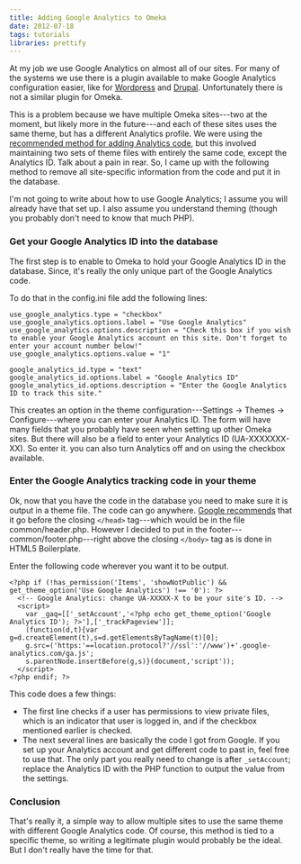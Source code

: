 ```yaml
---
title: Adding Google Analytics to Omeka
date: 2012-07-18
tags: tutorials
libraries: prettify
---
```


At my job we use Google Analytics on almost all of our sites. For many of the systems we use there is a plugin available to make Google Analytics configuration easier, like for [Wordpress](http://wordpress.org/extend/plugins/google-analytics-for-wordpress) and [Drupal](http://drupal.org/project/google_analytics). Unfortunately there is not a similar plugin for Omeka.

This is a problem because we have multiple Omeka sites---two at the moment, but likely more in the future---and each of these sites uses the same theme, but has a different Analytics profile. We were using the [recommended method for adding Analytics code](http://omeka.org/forums/topic/google-analytics-plugin), but this involved maintaining two sets of theme files with entirely the same code, except the Analytics ID. Talk about a pain in rear. So, I came up with the following method to remove all site-specific information from the code and put it in the database.

I'm not going to write about how to use Google Analytics; I assume you will already have that set up. I also assume you understand theming (though you probably don't need to know that much PHP).

### Get your Google Analytics ID into the database

The first step is to enable to Omeka to hold your Google Analytics ID in the database. Since, it's really the only unique part of the Google Analytics code.

To do that in the config.ini file add the following lines:

    use_google_analytics.type = "checkbox"
    use_google_analytics.options.label = "Use Google Analytics"
    use_google_analytics.options.description = "Check this box if you wish to enable your Google Analytics account on this site. Don't forget to enter your account number below!"
    use_google_analytics.options.value = "1"

    google_analytics_id.type = "text"
    google_analytics_id.options.label = "Google Analytics ID"
    google_analytics_id.options.description = "Enter the Google Analytics ID to track this site."

This creates an option in the theme configuration---Settings &rarr; Themes &rarr; Configure---where you can enter your Analytics ID. The form will have many fields that you probably have seen when setting up other Omeka sites. But there will also be a field to enter your Analytics ID (UA-XXXXXXX-XX). So enter it. you can also turn Analytics off and on using the checkbox available.

### Enter the Google Analytics tracking code in your theme

Ok, now that you have the code in the database you need to make sure it is output in a theme file. The code can go anywhere. [Google recommends](http://support.google.com/googleanalytics/bin/answer.py?hl=en&amp;answer=174090) that it go before the closing `</head>` tag---which would be in the file common/header.php. However I decided to put in the footer---common/footer.php---right above the closing `</body>` tag as is done in HTML5 Boilerplate.

Enter the following code wherever you want it to be output.

    <?php if (!has_permission('Items', 'showNotPublic') && get_theme_option('Use Google Analytics') !== '0'): ?>
      <!-- Google Analytics: change UA-XXXXX-X to be your site's ID. -->
      <script>
        var _gaq=[['_setAccount','<?php echo get_theme_option('Google Analytics ID'); ?>'],['_trackPageview']];
        (function(d,t){var g=d.createElement(t),s=d.getElementsByTagName(t)[0];
        g.src=('https:'==location.protocol?'//ssl':'//www')+'.google-analytics.com/ga.js';
        s.parentNode.insertBefore(g,s)}(document,'script'));
      </script>
    <?php endif; ?>

This code does a few things:

- The first line checks if a user has permissions to view private files, which is an indicator that user is logged in, and if the checkbox mentioned earlier is checked.
- The next several lines are basically the code I got from Google. If you set up your Analytics account and get different code to past in, feel free to use that. The only part you really need to change is after `_setAccount`; replace the Analytics ID with the PHP function to output the value from the settings.

### Conclusion

That's really it, a simple way to allow multiple sites to use the same theme with different Google Analytics code. Of course, this method is tied to a specific theme, so writing a legitimate plugin would probably be the ideal. But I don't really have the time for that.
